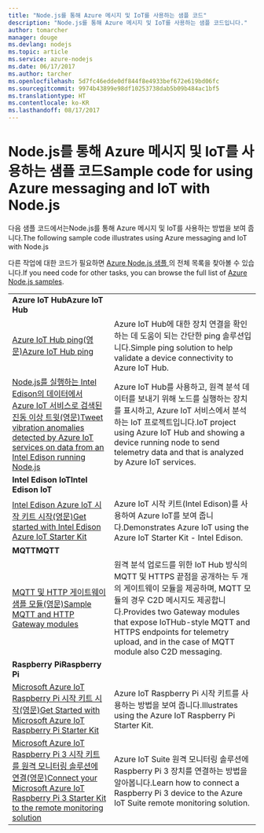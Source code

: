```yaml
---
title: "Node.js를 통해 Azure 메시지 및 IoT를 사용하는 샘플 코드"
description: "Node.js를 통해 Azure 메시지 및 IoT를 사용하는 샘플 코드입니다."
author: tomarcher
manager: douge
ms.devlang: nodejs
ms.topic: article
ms.service: azure-nodejs
ms.date: 06/17/2017
ms.author: tarcher
ms.openlocfilehash: 5d7fc46edde0df844f8e4933bef672e619bd06fc
ms.sourcegitcommit: 9974b43899e98df10253738dab5b09b484ac1bf5
ms.translationtype: HT
ms.contentlocale: ko-KR
ms.lasthandoff: 08/17/2017
---
```

# <a name="sample-code-for-using-azure-messaging-and-iot-with-nodejs"></a><span data-ttu-id="3f322-103">Node.js를 통해 Azure 메시지 및 IoT를 사용하는 샘플 코드</span><span class="sxs-lookup"><span data-stu-id="3f322-103">Sample code for using Azure messaging and IoT with Node.js</span></span>

<span data-ttu-id="3f322-104">다음 샘플 코드에서는Node.js를 통해 Azure 메시지 및 IoT를 사용하는 방법을 보여 줍니다.</span><span class="sxs-lookup"><span data-stu-id="3f322-104">The following sample code illustrates using Azure messaging and IoT with Node.js</span></span>

<span data-ttu-id="3f322-105">다른 작업에 대한 코드가 필요하면 [Azure Node.js 샘플 ](https://azure.microsoft.com/resources/samples/?term=nodejs)의 전체 목록을 찾아볼 수 있습니다.</span><span class="sxs-lookup"><span data-stu-id="3f322-105">If you need code for other tasks, you can browse the full list of [Azure Node.js samples](https://azure.microsoft.com/resources/samples/?term=nodejs).</span></span>

| | |
|---|---|
| <span data-ttu-id="3f322-106">**Azure IoT Hub**</span><span class="sxs-lookup"><span data-stu-id="3f322-106">**Azure IoT Hub**</span></span> ||
| [<span data-ttu-id="3f322-107">Azure IoT Hub ping(영문)</span><span class="sxs-lookup"><span data-stu-id="3f322-107">Azure IoT Hub ping</span></span>](https://github.com/Azure-Samples/iot-hub-node-ping) | <span data-ttu-id="3f322-108">Azure IoT Hub에 대한 장치 연결을 확인하는 데 도움이 되는 간단한 ping 솔루션입니다.</span><span class="sxs-lookup"><span data-stu-id="3f322-108">Simple ping solution to help validate a device connectivity to Azure IoT Hub.</span></span> |
| [<span data-ttu-id="3f322-109">Node.js를 실행하는 Intel Edison의 데이터에서 Azure IoT 서비스로 검색된 진동 이상 트윗(영문)</span><span class="sxs-lookup"><span data-stu-id="3f322-109">Tweet vibration anomalies detected by Azure IoT services on data from an Intel Edison running Node.js</span></span>](https://azure.microsoft.com/resources/samples/iot-hub-nodejs-intel-edison-vibration-anomaly-detection/) | <span data-ttu-id="3f322-110">Azure IoT Hub를 사용하고, 원격 분석 데이터를 보내기 위해 노드를 실행하는 장치를 표시하고, Azure IoT 서비스에서 분석하는 IoT 프로젝트입니다.</span><span class="sxs-lookup"><span data-stu-id="3f322-110">IoT project using Azure IoT Hub and showing a device running node to send telemetry data and that is analyzed by Azure IoT services.</span></span> |
| <span data-ttu-id="3f322-111">**Intel Edison IoT**</span><span class="sxs-lookup"><span data-stu-id="3f322-111">**Intel Edison IoT**</span></span> ||
| [<span data-ttu-id="3f322-112">Intel Edison Azure IoT 시작 키트 시작(영문)</span><span class="sxs-lookup"><span data-stu-id="3f322-112">Get started with Intel Edison Azure IoT Starter Kit</span></span>](https://github.com/Azure-Samples/iot-hub-node-intel-edison-getstartedkit) | <span data-ttu-id="3f322-113">Azure IoT 시작 키트(Intel Edison)를 사용하여 Azure IoT를 보여 줍니다.</span><span class="sxs-lookup"><span data-stu-id="3f322-113">Demonstrates Azure IoT using the Azure IoT Starter Kit - Intel Edison.</span></span> |
| <span data-ttu-id="3f322-114">**MQTT**</span><span class="sxs-lookup"><span data-stu-id="3f322-114">**MQTT**</span></span> ||
| [<span data-ttu-id="3f322-115">MQTT 및 HTTP 게이트웨이 샘플 모듈(영문)</span><span class="sxs-lookup"><span data-stu-id="3f322-115">Sample MQTT and HTTP Gateway modules</span></span>](https://github.com/Azure-Samples/iot-gateway-mqtt-http) | <span data-ttu-id="3f322-116">원격 분석 업로드를 위한 IoT Hub 방식의 MQTT 및 HTTPS 끝점을 공개하는 두 개의 게이트웨이 모듈을 제공하며, MQTT 모듈의 경우 C2D 메시지도 제공합니다.</span><span class="sxs-lookup"><span data-stu-id="3f322-116">Provides two Gateway modules that expose IoTHub-style MQTT and HTTPS endpoints for telemetry upload, and in the case of MQTT module also C2D messaging.</span></span> |
| <span data-ttu-id="3f322-117">**Raspberry Pi**</span><span class="sxs-lookup"><span data-stu-id="3f322-117">**Raspberry Pi**</span></span> ||
| [<span data-ttu-id="3f322-118">Microsoft Azure IoT Raspberry Pi 시작 키트 시작(영문)</span><span class="sxs-lookup"><span data-stu-id="3f322-118">Get Started with Microsoft Azure IoT Raspberry Pi Starter Kit</span></span>](https://github.com/Azure-Samples/iot-hub-node-raspberrypi-getting-started) | <span data-ttu-id="3f322-119">Azure IoT Raspberry Pi 시작 키트를 사용하는 방법을 보여 줍니다.</span><span class="sxs-lookup"><span data-stu-id="3f322-119">Illustrates using the Azure IoT Raspberry Pi Starter Kit.</span></span> |
| [<span data-ttu-id="3f322-120">Microsoft Azure IoT Raspberry Pi 3 시작 키트를 원격 모니터링 솔루션에 연결(영문)</span><span class="sxs-lookup"><span data-stu-id="3f322-120">Connect your Microsoft Azure IoT Raspberry Pi 3 Starter Kit to the remote monitoring solution</span></span>](https://azure.microsoft.com/resources/samples/iot-remote-monitoring-node-raspberrypi-getstartedkit/) | <span data-ttu-id="3f322-121">Azure IoT Suite 원격 모니터링 솔루션에 Raspberry Pi 3 장치를 연결하는 방법을 알아봅니다.</span><span class="sxs-lookup"><span data-stu-id="3f322-121">Learn how to connect a Raspberry Pi 3 device to the Azure IoT Suite remote monitoring solution.</span></span> |
